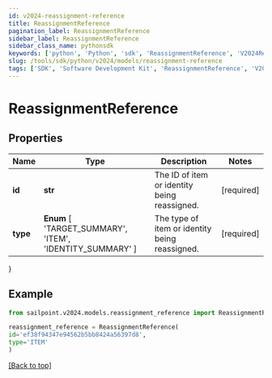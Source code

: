 ```yaml
---
id: v2024-reassignment-reference
title: ReassignmentReference
pagination_label: ReassignmentReference
sidebar_label: ReassignmentReference
sidebar_class_name: pythonsdk
keywords: ['python', 'Python', 'sdk', 'ReassignmentReference', 'V2024ReassignmentReference'] 
slug: /tools/sdk/python/v2024/models/reassignment-reference
tags: ['SDK', 'Software Development Kit', 'ReassignmentReference', 'V2024ReassignmentReference']
---
```


# ReassignmentReference


## Properties

Name | Type | Description | Notes
------------ | ------------- | ------------- | -------------
**id** | **str** | The ID of item or identity being reassigned. | [required]
**type** |  **Enum** [  'TARGET_SUMMARY',    'ITEM',    'IDENTITY_SUMMARY' ] | The type of item or identity being reassigned. | [required]
}

## Example

```python
from sailpoint.v2024.models.reassignment_reference import ReassignmentReference

reassignment_reference = ReassignmentReference(
id='ef38f94347e94562b5bb8424a56397d8',
type='ITEM'
)

```
[[Back to top]](#) 

